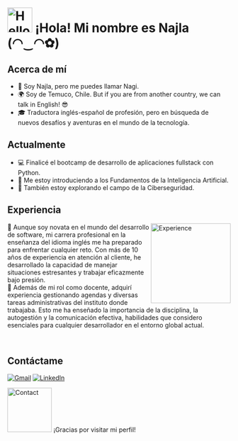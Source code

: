 # <img src="https://i.giphy.com/media/v1.Y2lkPTc5MGI3NjExMjl0cWNieWV3cWY3NDJhbjBwOTVzcnUxY2QxeHV5N2FtNDhmenM1NSZlcD12MV9pbnRlcm5hbF9naWZfYnlfaWQmY3Q9cw/QXhSr6NDR4F5t69GL8/giphy.gif" alt="Hello" width="56" height="56"> ¡Hola! Mi nombre es Najla (◠‿◠✿)

## Acerca de mí
- 👋 Soy Najla, pero me puedes llamar Nagi.
- 🌍 Soy de Temuco, Chile. But if you are from another country, we can talk in English! 😎
- 🎓 Traductora inglés-español de profesión, pero en búsqueda de nuevos desafíos y aventuras en el mundo de la tecnología.

## Actualmente
- 💻 Finalicé el bootcamp de desarrollo de aplicaciones fullstack con Python.
- 🤖 Me estoy introduciendo a los Fundamentos de la Inteligencia Artificial.
- 🔐 También estoy explorando el campo de la Ciberseguridad.

## Experiencia
<img src="https://i.giphy.com/media/v1.Y2lkPTc5MGI3NjExczRuOWdwMjI1YXRmZGE2YXFoZWt5dXM0bG90cm8wazZ4NjBxaWk1biZlcD12MV9pbnRlcm5hbF9naWZfYnlfaWQmY3Q9cw/jnWQTrGels9HD4cnlk/giphy.gif" alt="Experience" width="180" height="180" align="right">🔸 Aunque soy novata en el mundo del desarrollo de software, mi carrera profesional en la enseñanza del idioma inglés me ha preparado para enfrentar cualquier reto. 
Con más de 10 años de experiencia en atención al cliente, he desarrollado la capacidad de manejar situaciones estresantes y trabajar eficazmente bajo presión. <br>
🔸 Además de mi rol como docente, adquirí experiencia gestionando agendas y diversas tareas administrativas del instituto donde trabajaba. 
Esto me ha enseñado la importancia de la disciplina, la autogestión y la comunicación efectiva, habilidades que considero esenciales para cualquier desarrollador en el entorno global actual.

<br clear="left"/>

## Contáctame
[![Gmail](https://img.shields.io/badge/Gmail-D14836?style=for-the-badge&logo=gmail&logoColor=white)](mailto:najla.gatica@gmail.com) [![LinkedIn](https://img.shields.io/badge/LinkedIn-0077B5?style=for-the-badge&logo=linkedin&logoColor=white)](https://www.linkedin.com/in/najlagaticaf)

<img src="https://i.giphy.com/media/v1.Y2lkPTc5MGI3NjExemdpMHFrNnF3bGE4MGdwMnpybXIxejZ1OTV0YWlkMGl0d2Q3ZGZyYiZlcD12MV9pbnRlcm5hbF9naWZfYnlfaWQmY3Q9cw/LpcMNO2HjD5x4CTIpi/giphy.gif" alt="Contact" width="100" height="100">
¡Gracias por visitar mi perfil!

<!---
Najla-gf/Najla-gf is a ✨ special ✨ repository because its `README.md` (this file) appears on your GitHub profile.
You can click the Preview link to take a look at your changes.
--->
